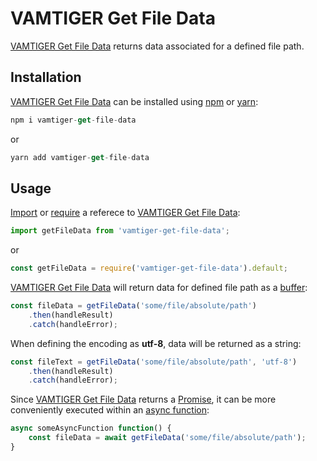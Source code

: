 # VAMTIGER Get File Data
[VAMTIGER Get File Data](https://github.com/vamtiger-project/vamtiger-get-file-data) returns data associated for a defined file path.

## Installation
[VAMTIGER Get File Data](https://github.com/vamtiger-project/vamtiger-get-file-data) can be installed using [npm](https://www.npmjs.com/) or [yarn](https://yarnpkg.com/lang/en/):
```javascript
npm i vamtiger-get-file-data
```
or
```javascript
yarn add vamtiger-get-file-data
```

## Usage
[Import](https://developer.mozilla.org/en-US/docs/Web/JavaScript/Reference/Statements/import) or [require](https://nodejs.org/api/modules.html#modules_require) a referece to [VAMTIGER Get File Data](https://github.com/vamtiger-project/vamtiger-get-file-data):
```javascript
import getFileData from 'vamtiger-get-file-data';
```
or
```javascript
const getFileData = require('vamtiger-get-file-data').default;
```

[VAMTIGER Get File Data](https://github.com/vamtiger-project/vamtiger-get-file-data) will return data for defined file path as a [buffer](https://nodejs.org/api/buffer.html):
```javascript
const fileData = getFileData('some/file/absolute/path')
    .then(handleResult)
    .catch(handleError);
```

When defining the encoding as **utf-8**, data will be returned as a string:
```javascript
const fileText = getFileData('some/file/absolute/path', 'utf-8')
    .then(handleResult)
    .catch(handleError);
```

Since [VAMTIGER Get File Data](https://github.com/vamtiger-project/vamtiger-get-file-data) returns a [Promise](https://developer.mozilla.org/en-US/docs/Web/JavaScript/Reference/Global_Objects/Promise), it can be more conveniently executed within an [async function](https://developer.mozilla.org/en-US/docs/Web/JavaScript/Reference/Statements/async_function):
```javascript
async someAsyncFunction function() {
    const fileData = await getFileData('some/file/absolute/path');
}
```